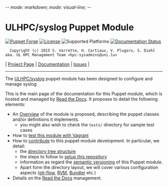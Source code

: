 -*- mode: markdown; mode: visual-line;  -*-

# ULHPC/syslog Puppet Module 

[![Puppet Forge](http://img.shields.io/puppetforge/v/ULHPC/syslog.svg)](https://forge.puppetlabs.com/ULHPC/syslog)
[![License](http://img.shields.io/:license-GPL3.0-blue.svg)](LICENSE)
![Supported Platforms](http://img.shields.io/badge/platform-debian-lightgrey.svg)
[![Documentation Status](https://readthedocs.org/projects/ulhpc-puppet-syslog/badge/?version=latest)](https://readthedocs.org/projects/ulhpc-puppet-syslog/?badge=latest)

      Copyright (c) 2015 S. Varrette, H. Cartiaux, V. Plugaru, S. Diehl aka. UL HPC Management Team <hpc-sysadmins@uni.lu>

| [Project Page](https://github.com/ULHPC/puppet-syslog) | [Documentation](http://ulhpc-puppet-syslog.readthedocs.org/en/latest/) | [Issues](https://github.com/ULHPC/puppet-syslog/issues) |


-----------
The [ULHPC/syslog](https://github.com/ULHPC/puppet-syslog) puppet module has been designed to configure and manage syslog

This is the main page of the documentation for this Puppet module, which is hosted and managed by [Read the Docs](http://ulhpc-syslog.readthedocs.org/en/latest/).
It proposes to detail the following elements:

* An [Overview](overview.md) of the module is proposed, describing the puppet classes and/or definitions it implements.
     - you might also wish to check the `tests/` directory for sample test cases 
* How to [test this module with Vagrant](vagrant.md)
* How to [contribute](contributing/index.md) to this puppet module development. In particular, we detail:
     - the [directory tree structure](contributing/layout.md)
	 - the steps to follow to [setup this repository](contributing/setup.md)
	 - information as regard the [semantic versioning](contributing/versioning.md) of this Puppet module. 
     - Apart form the directory layout, we will cover various configuration aspects ([git-flow](https://github.com/nvie/gitflow), [RVM](https://rvm.io/), [Bundler](http://bundler.io/) etc.)
* Details on the [Read the Docs](http://ulhpc-puppet-syslog.readthedocs.org/en/latest/) management.


